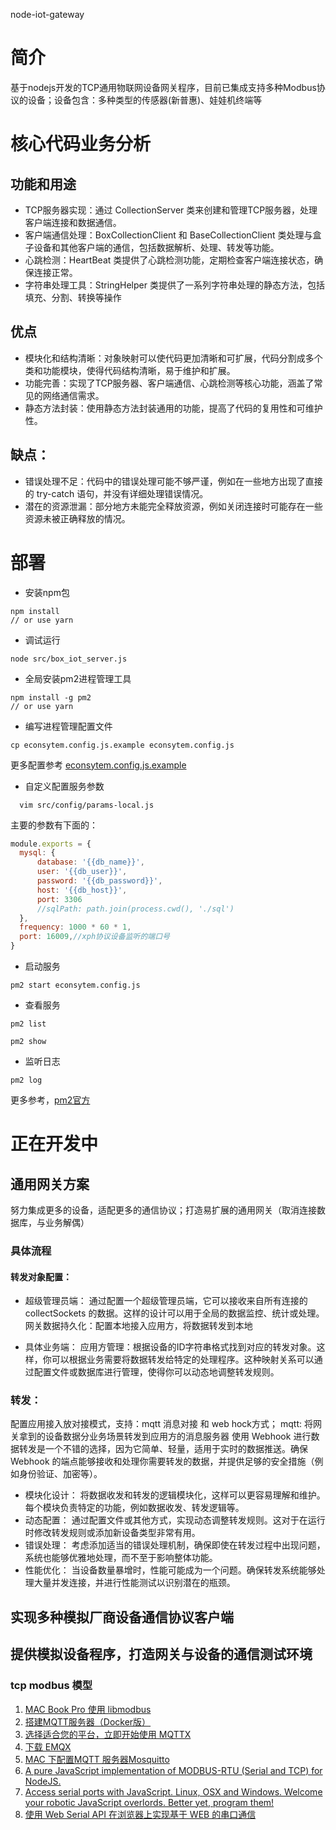 node-iot-gateway


# 简介
  基于nodejs开发的TCP通用物联网设备网关程序，目前已集成支持多种Modbus协议的设备；设备包含：多种类型的传感器(新普惠)、娃娃机终端等

# 核心代码业务分析
## 功能和用途

- TCP服务器实现：通过 CollectionServer 类来创建和管理TCP服务器，处理客户端连接和数据通信。
-  客户端通信处理：BoxCollectionClient 和 BaseCollectionClient 类处理与盒子设备和其他客户端的通信，包括数据解析、处理、转发等功能。
- 心跳检测：HeartBeat 类提供了心跳检测功能，定期检查客户端连接状态，确保连接正常。
- 字符串处理工具：StringHelper 类提供了一系列字符串处理的静态方法，包括填充、分割、转换等操作

## 优点
- 模块化和结构清晰：对象映射可以使代码更加清晰和可扩展，代码分割成多个类和功能模块，使得代码结构清晰，易于维护和扩展。
- 功能完善：实现了TCP服务器、客户端通信、心跳检测等核心功能，涵盖了常见的网络通信需求。
- 静态方法封装：使用静态方法封装通用的功能，提高了代码的复用性和可维护性。

## 缺点：

- 错误处理不足：代码中的错误处理可能不够严谨，例如在一些地方出现了直接的 try-catch 语句，并没有详细处理错误情况。
- 潜在的资源泄漏：部分地方未能完全释放资源，例如关闭连接时可能存在一些资源未被正确释放的情况。

# 部署

- 安装npm包

```shell
npm install
// or use yarn
```
- 调试运行
```
node src/box_iot_server.js
```
- 全局安装pm2进程管理工具

```shell
npm install -g pm2
// or use yarn
```

- 编写进程管理配置文件

```shell
cp econsytem.config.js.example econsytem.config.js
```

更多配置参考 [econsytem.config.js.example](./econsytem.config.js.example)

- 自定义配置服务参数
```shell
  vim src/config/params-local.js
```
  主要的参数有下面的：
  ```js
module.exports = {
    mysql: {
        database: '{{db_name}}',
        user: '{{db_user}}',
        password: '{{db_password}}',
        host: '{{db_host}}',
        port: 3306
        //sqlPath: path.join(process.cwd(), './sql')
    },
    frequency: 1000 * 60 * 1,
    port: 16009,//xph协议设备监听的端口号
}
```

- 启动服务

```shell
pm2 start econsytem.config.js
```

- 查看服务

```shell
pm2 list
```
```shell
pm2 show 
```

- 监听日志

```shell
pm2 log 
```


更多参考，[pm2官方](https://pm2.keymetrics.io/)


# 正在开发中

## 通用网关方案
  努力集成更多的设备，适配更多的通信协议；打造易扩展的通用网关（取消连接数据库，与业务解偶）

### 具体流程
#### 转发对象配置：
 - 超级管理员端： 通过配置一个超级管理员端，它可以接收来自所有连接的 collectSockets 的数据。这样的设计可以用于全局的数据监控、统计或处理。网关数据持久化：配置本地接入应用方，将数据转发到本地

 - 具体业务端： 应用方管理：根据设备的ID字符串格式找到对应的转发对象。这样，你可以根据业务需要将数据转发给特定的处理程序。这种映射关系可以通过配置文件或数据库进行管理，使得你可以动态地调整转发规则。

### 转发：
  配置应用接入放对接模式，支持：mqtt 消息对接 和 web hock方式；
  mqtt: 将网关拿到的设备数据分业务场景转发到应用方的消息服务器
  使用 Webhook 进行数据转发是一个不错的选择，因为它简单、轻量，适用于实时的数据推送。确保 Webhook 的端点能够接收和处理你需要转发的数据，并提供足够的安全措施（例如身份验证、加密等）。
 - 模块化设计： 将数据收发和转发的逻辑模块化，这样可以更容易理解和维护。每个模块负责特定的功能，例如数据收发、转发逻辑等。
 - 动态配置： 通过配置文件或其他方式，实现动态调整转发规则。这对于在运行时修改转发规则或添加新设备类型非常有用。
 - 错误处理： 考虑添加适当的错误处理机制，确保即使在转发过程中出现问题，系统也能够优雅地处理，而不至于影响整体功能。
 - 性能优化： 当设备数量暴增时，性能可能成为一个问题。确保转发系统能够处理大量并发连接，并进行性能测试以识别潜在的瓶颈。

## 实现多种模拟厂商设备通信协议客户端

## 提供模拟设备程序，打造网关与设备的通信测试环境
   ### tcp modbus 模型
   1. [MAC Book Pro 使用 libmodbus](https://blog.csdn.net/justidle/article/details/119914316)
   2. [搭建MQTT服务器（Docker版）](https://www.cnblogs.com/yourstars/p/15247707.html)
   3. [选择适合您的平台，立即开始使用 MQTTX](https://mqttx.app/zh/downloads)
   4. [下载 EMQX](https://www.emqx.io/zh/downloads)
   5. [MAC 下配置MQTT 服务器Mosquitto](https://www.jianshu.com/p/7da36385243c)
   6. [A pure JavaScript implementation of MODBUS-RTU (Serial and TCP) for NodeJS.](https://github.com/yaacov/node-modbus-serial/wiki)
   7. [Access serial ports with JavaScript. Linux, OSX and Windows. Welcome your robotic JavaScript overlords. Better yet, program them!](https://github.com/serialport/node-serialport)
   8. [使用 Web Serial API 在浏览器上实现基于 WEB 的串口通信](https://blog.csdn.net/weixin_41231535/article/details/115218293)